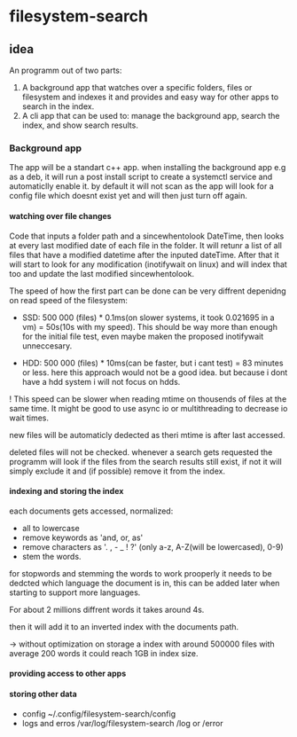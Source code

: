 # filesystem-search

## idea
An programm out of two parts:
1. A background app that watches over a specific folders, files or filesystem and indexes it and provides and easy way for other apps to search in the index.
2. A cli app that can be used to: manage the background app, search the index, and show search results.

### Background app

The app will be a standart c++ app. when installing the background app e.g as a deb, it will run a post install script to create a systemctl service and automaticlly enable it. by default it will not scan as the app will look for a config file which doesnt exist yet and will then just turn off again.

#### watching over file changes
Code that inputs a folder path and a sincewhentolook DateTime, then looks at every last modified date of each file in the folder. It will retunr a list of all files that have a modified datetime after the inputed dateTime. After that it will start to look for any modification (inotifywait on linux) and will index that too and update the last modified sincewhentolook.

The speed of how the first part can be done can be very diffrent depenidng on read speed of the filesystem:

- SSD: 500 000 (files) * 0.1ms(on slower systems, it took 0.021695 in a vm) = 50s(10s with my speed). This should be way more than enough for the initial file test, even maybe maken the proposed inotifywait unneccesary.

- HDD: 500 000 (files) * 10ms(can be faster, but i cant test) = 83 minutes or less. here this approach would not be a good idea. but because i dont have a hdd system  i will not focus on hdds.

! This speed can be slower when reading mtime on thousends of files at the same time. It might be good to use async io or multithreading to decrease io wait times.

new files will be automaticly dedected as theri mtime is after last accessed.

deleted files will not be checked. whenever a search gets requested the programm will look if the files from the search results still exist, if not it will simply exclude it and (if possible) remove it from the index.

#### indexing and storing the index

each documents gets accessed, normalized:
- all to lowercase
- remove keywords as 'and, or, as'
- remove characters as '. , - _ ! ?' (only a-z, A-Z(will be lowercased), 0-9)
- stem the words.

for stopwords and stemming the words to work prooperly it needs to be dedcted which language the document is in, this can be added later when starting to support more languages.

For about 2 millions diffrent words it takes around 4s.

then it will add it to an inverted index with the documents path.

-> without optimization on storage a index with around 500000 files with average 200 words it could reach 1GB in index size.
#### providing access to other apps

#### storing other data
- config ~/.config/filesystem-search/config
- logs and erros /var/log/filesystem-search /log or /error


